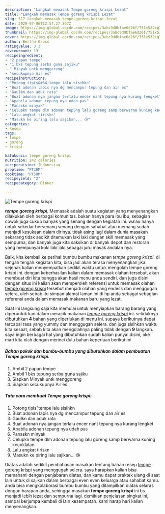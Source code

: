```yaml
---
description: "Langkah memasak Tempe goreng krispi Lezat"
title: "Langkah memasak Tempe goreng krispi Lezat"
slug: 517-langkah-memasak-tempe-goreng-krispi-lezat
date: 2020-07-06T12:57:27.267Z
image: https://img-global.cpcdn.com/recipes/3abc9d0bfae6d26f/751x532cq70/tempe-goreng-krispi-foto-resep-utama.jpg
thumbnail: https://img-global.cpcdn.com/recipes/3abc9d0bfae6d26f/751x532cq70/tempe-goreng-krispi-foto-resep-utama.jpg
cover: https://img-global.cpcdn.com/recipes/3abc9d0bfae6d26f/751x532cq70/tempe-goreng-krispi-foto-resep-utama.jpg
author: Bertha Gross
ratingvalue: 3.3
reviewcount: 13
recipeingredient:
- "2 papan tempe"
- "1 bks tepung serba guna sajiku"
- " Minyak untk menggoreng"
- "secukupnya Air es"
recipeinstructions:
- "Potong tipis&#34;tempe lalu sisihkn"
- "Buat adonan lapis nya dg mencampur tepung dan air es"
- "Gaulkn dan aduk rata"
- "Buat adonan nya jangan terlalu encer nant tepung nya kurang lengket"
- "Apabila adonan tepung nya udah pas"
- "Panaskn minyak"
- "Celupkn tempe dlm adonan tepung lalu goreng samp berwarna kuning kecoklatan"
- "Lalu angkat tiriskn"
- "Masukn ke piring lalu sajikan... 😘"
categories:
- Resep
tags:
- tempe
- goreng
- krispi

katakunci: tempe goreng krispi 
nutrition: 242 calories
recipecuisine: Indonesian
preptime: "PT36M"
cooktime: "PT59M"
recipeyield: "2"
recipecategory: Dinner

---
```



![Tempe goreng krispi](https://img-global.cpcdn.com/recipes/3abc9d0bfae6d26f/751x532cq70/tempe-goreng-krispi-foto-resep-utama.jpg)

<b><i>tempe goreng krispi</i></b>, Memasak adalah suatu kegiatan yang menyenangkan dilakukan oleh berbagai komunitas. bukan hanya para ibu ibu, sebagian cowok juga cukup banyak yang senang dengan kegiatan ini. walau hanya untuk sekedar bersenang senang dengan sahabat atau memang sudah menjadi kesukaan dalam dirinya. tidak asing lagi dalam dunia masakan sekarang tidak sedikit ditemukan laki laki dengan skill memasak yang sempurna, dan banyak juga kita saksikan di banyak depot dan restoran yang mempunyai koki laki laki sebagai juru masak andalan nya.



Baik, kita kembali ke perihal bumbu bumbu makanan <i>tempe goreng krispi</i>. di tengah tengah kegiatan kita, bisa jadi akan terasa menyenangkan jika sejenak kalian menyempatkan sedikit waktu untuk mengolah tempe goreng krispi ini. dengan keberhasilan kalian dalam memasak olahan tersebut, akan membuat diri kita bangga akan hasil menu anda sendiri. dan juga disini dengan situs ini kalian akan memperoleh referensi untuk memasak olahan <u>tempe goreng krispi</u> tersebut menjadi olahan yang endess dan menggugah selera, oleh sebab itu simpan alamat laman ini di hp anda sebagai sebagian referensi anda dalam memasak makanan baru yang lezat.


Saat ini langsung saja kita memulai untuk menyiapkan barang barang yang diperuntuk kan dalam meracik makanan <u><i>tempe goreng krispi</i></u> ini. setidaknya dibutuhkan <b>4</b> bahan yang diperlukan di menu ini. supaya berikutnya dapat tercapai rasa yang yummy dan menggugah selera. dan juga sisihkan waktu kita sesaat, sebab kita akan mengolahnya paling tidak dengan <b>9</b> langkah. saya ingin berbagai hal yang dibutuhkan sudah kalian punyai disini, oke mari kita olah dengan merinci dulu bahan keperluan berikut ini.

<!--inarticleads1-->

##### Bahan pokok dan bumbu-bumbu yang dibutuhkan dalam pembuatan Tempe goreng krispi:

1. Ambil 2 papan tempe
1. Ambil 1 bks tepung serba guna sajiku
1. Siapkan  Minyak untk menggoreng
1. Siapkan secukupnya Air es




<!--inarticleads2-->

##### Tata cara membuat Tempe goreng krispi:

1. Potong tipis&#34;tempe lalu sisihkn
1. Buat adonan lapis nya dg mencampur tepung dan air es
1. Gaulkn dan aduk rata
1. Buat adonan nya jangan terlalu encer nant tepung nya kurang lengket
1. Apabila adonan tepung nya udah pas
1. Panaskn minyak
1. Celupkn tempe dlm adonan tepung lalu goreng samp berwarna kuning kecoklatan
1. Lalu angkat tiriskn
1. Masukn ke piring lalu sajikan... 😘




Diatas adalah sedikit pembahasan masakan tentang bahan resep <u>tempe goreng krispi</u> yang menggugah selera. saya harapkan kalian bisa memahami dengan penjabaran diatas, dan kamu dapat praktek ulang di saat lain untuk di sajikan dalam berbagai even even keluarga atau sahabat kamu. anda bisa mengkolaborasi bumbu bumbu yang ditampilkan diatas selaras dengan harapan anda, sehingga masakan <b>tempe goreng krispi</b> ini bs menjadi lebih lezat dan sempurna lagi. demikian penjelasan singkat ini, sampai berjumpa kembali di lain kesempatan. kami harap hari kalian menyenangkan.
